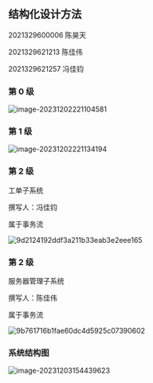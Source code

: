 ## 结构化设计方法

2021329600006 陈昊天

2021329621213 陈佳伟

2021329621257 冯佳钧

### 第 0 级

![image-20231202221104581](https://media.opennet.top/i/2023/12/02/10ipha8-0.png)

### 第 1 级

![image-20231202221134194](https://media.opennet.top/i/2023/12/02/10ivsfr-0.png)

### 第 2 级

工单子系统

撰写人：冯佳钧

属于事务流

![9d2124192ddf3a211b33eab3e2eee165](https://media.opennet.top/i/2023/12/03/p6b9x5-0.jpg)

### 第 2 级

服务器管理子系统

撰写人：陈佳伟

属于事务流

![9b761716b1fae60dc4d5925c07390602](https://media.opennet.top/i/2023/12/03/p6t070-0.png)

### 系统结构图

![image-20231203154439623](https://media.opennet.top/i/2023/12/03/phrohu-0.png)